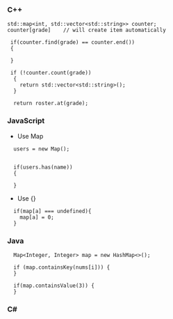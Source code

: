 ### C++
```
std::map<int, std::vector<std::string>> counter;
counter[grade]    // will create item automatically
```

```
 if(counter.find(grade) == counter.end())
 {

 }

 if (!counter.count(grade))
  {
    return std::vector<std::string>();
  }

  return roster.at(grade);
```

### JavaScript
- Use Map
```
  users = new Map();

  
  if(users.has(name))
  {

  }
```
- Use {}
```
  if(map[a] === undefined){
    map[a] = 0;
  }
```
### Java
```
  Map<Integer, Integer> map = new HashMap<>();
  
  if (map.containsKey(nums[i])) {
  }

  if(map.containsValue(3)) {
  }
```


### C#

